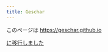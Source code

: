 ```yaml
---
title: Geschar
---
```


<p>このページは <a href="https://geschar.github.io">https://geschar.github.io</p> に移行しました

